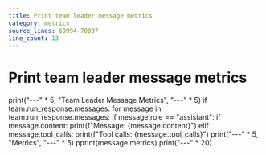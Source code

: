 ```yaml
---
title: Print team leader message metrics
category: metrics
source_lines: 69994-70007
line_count: 13
---
```


# Print team leader message metrics
print("---" * 5, "Team Leader Message Metrics", "---" * 5)
if team.run_response.messages:
    for message in team.run_response.messages:
        if message.role == "assistant":
            if message.content:
                print(f"Message: {message.content}")
            elif message.tool_calls:
                print(f"Tool calls: {message.tool_calls}")
            print("---" * 5, "Metrics", "---" * 5)
            pprint(message.metrics)
            print("---" * 20)

